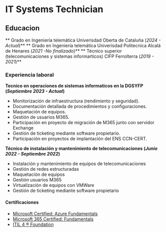 # IT Systems Technician

## Educacion
** Grado en Ingeniería telemática Univerisdad Oberta de Cataluña (_2024 - Actual_)**
** Grado en Ingeniería telemática Univerisdad Politecnica Alcalá de Henares (_2021 -No finalizado_)**
** Técnico superior (telecomunicaciones y sistemas informarticos) CIFP Ferrolterra (_2019 - 2021_)**

### Experiencia laboral  
**Tecnico en operaciones de sistemas informaticos en la DGSYFP (_Septiembre 2023 - Actual_)**
- Monitorización de infraestructura (rendimiento y seguridad).
- Documentación detallada de procedimientos y configuraciones.
- Maquetación de equipos.
- Gestión de usuarios M365.
- Participación en proyecto de migración de M365 junto con servidor Exchange
- Gestión de ticketing mediante software propietario.
- Participación en proyectos de implantación del ENS CCN-CERT.

**Técnico de instalación y mantenimiento de telecomunicaciones (_Junio 2022 - Septiembre 2022_)**
- Instalación y mantenimiento de equipos de telecomunicaciones
- Gestión de redes estructuradas
- Maquetación de equipos
- Gestión usuarios M365
- Virtualización de equipos con VMWare
- Gestión de ticketing mediante software propietario

#### Certificaciones
- [Microsoft Certified: Azure Fundamentals](https://learn.microsoft.com/api/credentials/share/es-es/RamiroTomasEstrellaPernetti-6834/66DFD3245BC67BE9?sharingId)
- [Microsoft 365 Certified: Fundamentals](https://learn.microsoft.com/api/credentials/share/es-es/RamiroTomasEstrellaPernetti-6834/CB26E0CCBAA26064?sharingId)
- [ITIL 4 ® Foundation](https://www.credly.com/badges/d071d42f-62a6-4be2-acc5-af5090ec9914/linked_in_profile)
